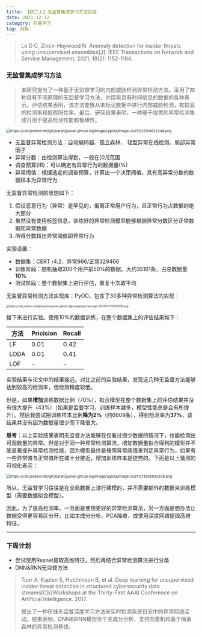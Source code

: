 ```yaml
---
title: 【研二上】无监督集成学习方法实验
date: 2021-12-12
category: 机器学习
tag: 周报
---
```




> Le D C, Zincir-Heywood N. Anomaly detection for insider threats using unsupervised ensembles[J]. IEEE Transactions on Network and Service Management, 2021, 18(2): 1152-1164.

### **无监督集成学习方法**

> 本研究提出了一种基于无监督学习的内部威胁检测异常检测方法。采用了四种具有不同原理的无监督学习方法，并探索具有时间信息的数据的各种表示。评估结果表明，该方法能够从未标记数据中进行内部威胁检测，有较高的检测率和低假阳性率。最后，研究结果表明，一种基于投票的异常检测集成可用于提高检测性能和鲁棒性。

<img src="https://cdn.jsdelivr.net/gh/juaran/juaran.github.io@image/typora/image-20211212100622248.png" alt="https://cdn.jsdelivr.net/gh/juaran/juaran.github.io@image/typora/image-20211212100622248.png" style="zoom: 67%;" />

- 无监督异常检测方法：自动编码器、孤立森林、 轻型异常在线检测、局部异常因子
- 异常分数：由检测算法得到，一般在[0,1]范围
- 调查预算(IB)：可以确定有异常行为的数据量(%)
- 异常阈值：根据选定的调查预算，计算出一个决策阈值，具有高异常分数的数据样本为异常行为

无监督异常检测的思想如下：

1. 假设恶意行为（异常）是罕见的，偏离正常用户行为，且正常行为占数据的绝大部分
2. 虽然没有使用标签信息，训练好的异常检测模型能够根据异常分数区分正常数据和异常数据
3. 所得分数超出异常阈值即异常行为

实验设置：

- 数据集：CERT r4.2，异常966/正常329466
- 训练阶段：随机抽取200个用户前50%的数据。大约35161条，占总数据量**10%**
- 测试阶段：整个数据集上进行评估，重复十次取平均

无监督异常检测方法实现库：PyOD，包含了30多种异常检测算法的实现：

<img src="https://cdn.jsdelivr.net/gh/juaran/juaran.github.io@image/typora/image-20211212115152606.png" alt="https://cdn.jsdelivr.net/gh/juaran/juaran.github.io@image/typora/image-20211212115152606.png" style="zoom: 50%;" />

接下来进行实验。使用10%的数据训练，在整个数据集上的评估结果如下：

| 方法 | Pricision | Recall |
| ---- | --------- | ------ |
| LF   | 0.01      | 0.42   |
| LODA | 0.01      | 0.41   |
| LOF  | -         | -      |

实验结果与论文中的结果接近。对比之前的实验结果，发现这几种无监督方法能够达到较高的检测率，但检测精度较低。

但是，如果**增加**训练数据比例（70%），拟合模型在整个数据集上的评估结果并没有很大提升（43%）（如果是监督学习，训练样本越多，模型性能总是会有所提升）。然后我尝试把训练样本比例**降为2%**（约6609条），得到检测率为**37%**，该结果并没有因为数据量很少而下降很大。

**思考**：以上实验结果表明无监督方法能够在仅看过很少数据的情况下，也能检测出可观数量的异常。但是对于同一种异常检测算法，增加数据量拟合得到的模型并不能显著提升异常检测性能，因为模型最终是按照异常阈值来判定异常行为，如果有一些异常值与正常值所在域十分接近，增加训练样本是徒劳的。下面是以上猜测的可视化表示：

<img src="https://cdn.jsdelivr.net/gh/juaran/juaran.github.io@image/typora/image-20211213205825208.png" alt="https://cdn.jsdelivr.net/gh/juaran/juaran.github.io@image/typora/image-20211213205825208.png" style="zoom:67%;" />

所以，无监督学习往往是在全局数据上进行建模的，并不需要额外的数据来训练模型（需要数据拟合模型）。

因此，为了提高检测率，一方面是使用更好的异常检测算法，另一方面是想办法让数据变得更容易区分开，比如主成分分析、PCA降维、或使用深度网络提取高维特征。

------

### **下周计划**

- 尝试使用Resnet提取高维特征，然后再结合异常检测算法进行分类
- DNN&RNN无监督方法

> Tuor A, Kaplan S, Hutchinson B, et al. Deep learning for unsupervised insider threat detection in structured cybersecurity data streams[C]//Workshops at the Thirty-First AAAI Conference on Artificial Intelligence. 2017.
>
> 提出了一种在线无监督深度学习方法来实时检测系统日志中的异常网络活动。结果表明，DNN和RNN模型优于主成分分析、支持向量机和基于隔离森林的异常检测基线。